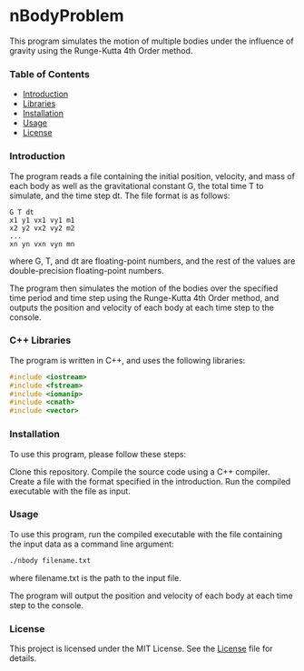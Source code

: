 # nBodyProblem
This program simulates the motion of multiple bodies under the influence of gravity using the Runge-Kutta 4th Order method.

### Table of Contents
- [Introduction](#introduction)
- [Libraries](#Libraries)
- [Installation](#installation)
- [Usage](#usage)
- [License](#license)

### Introduction
The program reads a file containing the initial position, velocity, and mass of each body as well as the gravitational constant G, the total time T to simulate, and the time step dt. The file format is as follows:

```
G T dt
x1 y1 vx1 vy1 m1
x2 y2 vx2 vy2 m2
...
xn yn vxn vyn mn
```
where G, T, and dt are floating-point numbers, and the rest of the values are double-precision floating-point numbers.

The program then simulates the motion of the bodies over the specified time period and time step using the Runge-Kutta 4th Order method, and outputs the position and velocity of each body at each time step to the console.

### C++ Libraries
The program is written in C++, and uses the following libraries:

```C++
#include <iostream>
#include <fstream>
#include <iomanip>
#include <cmath>
#include <vector>
```

### Installation
To use this program, please follow these steps:

Clone this repository.
Compile the source code using a C++ compiler.
Create a file with the format specified in the introduction.
Run the compiled executable with the file as input.

### Usage
To use this program, run the compiled executable with the file containing the input data as a command line argument:

```bash
./nbody filename.txt
```
where filename.txt is the path to the input file.

The program will output the position and velocity of each body at each time step to the console.

### License
This project is licensed under the MIT License. See the [License](https://opensource.org/licenses/MIT) file for details.
